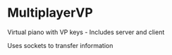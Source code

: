 # MultiplayerVP
Virtual piano with VP keys - Includes server and client

Uses sockets to transfer information
